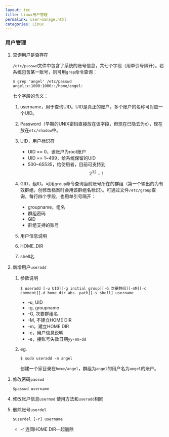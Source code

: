 ```yaml
---
layout: tec
title: Linux用户管理
permalink: user-manage.html
categories: Linux 
---
```

### 用户管理

1. 查询用户是否存在

   `/etc/passwd`文件中包含了系统的账号信息，共七个字段（用单引号隔开）。若系统包含某一账号，则可用`grep`命令查询：

   ```shell
   $ grep 'angel' /etc/passwd
   angel:x:1000:1000::/home/angel:
   ```

   七个字段的含义：
   
   1. username，用于查询UID。UID是真正的账户，多个账户的名称可对应一个UID。

   2. Password（早期的UNIX密码直接放在该字段，但现在已隐去为x），现在放在`etc/shadow`中。

   3. UID，用户标识符

      + UID == 0，该账户为root账户
      + UID == 1~499，给系统保留的UID
      + 500~65535，给使用者，目前可支持到$$2^{32}-1$$ 
   4. GID，组ID。可用`group`命令查询当前账号所在的群组（第一个输出的为有效群组，创修改档案时会用该群组名标识）。可通过文件`/etc/group`查询，每行四个字段，也用单引号隔开：
      + groupname，组名
      + 群组密码
      + GID
      + 群组支持的账号
   5. 用户信息说明
   6. HOME_DIR
   7. shell名

2. 新增用户`useradd`

   1. 参数说明

      ```shell	
      $ useradd [-u UID][-g initial group][-G 次要群组][-mM][-c comment][-d home dir abs. path][-s shell] username
      ```

         + -u, UID
         + -g, groupname
         + -G, 次要群组名
         + -M, 不建立HOME DIR
         + -m，建立HOME DIR
         + -c，用户信息说明
         + -e，接账号失效日期`yy-mm-dd`
    
   2. eg.
      ```shell
      $ sudo useradd -m angel
      ```

      创建一个家目录在`home/angel`，群组为`angel`的用户名为`angel`的账户。

3. 修改密码`passwd`
      
      ```shell
      $passwd username
      ```

4. 修改账户信息`usermod`
    使用方法和`useradd`相同

5. 删除账号`userdel`
      ```shell
      $userdel [-r] username
      ```
      + -r 连同HOME DIR一起删除
